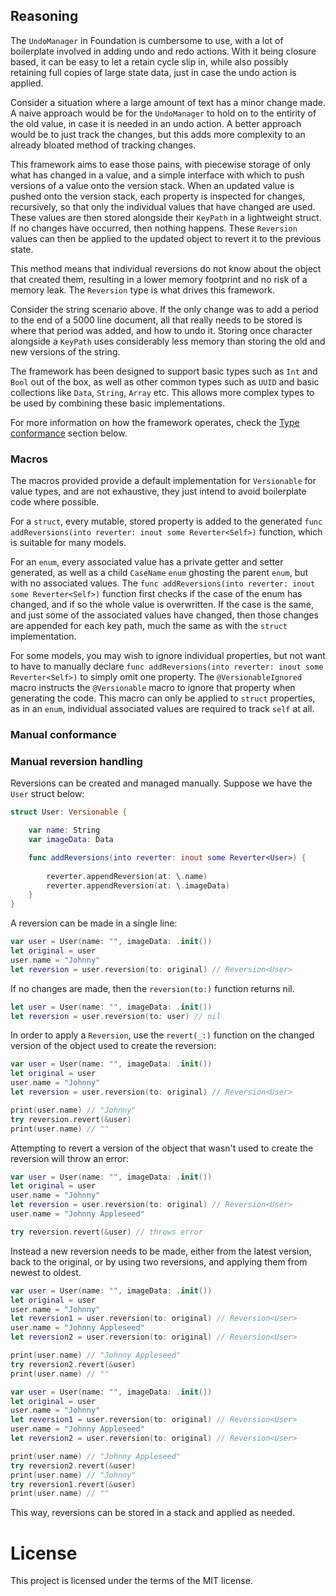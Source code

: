 
## Reasoning

The `UndoManager` in Foundation is cumbersome to use, with a lot of boilerplate involved in adding undo and redo actions. With it being closure based, it can be easy to let a retain cycle slip in, while also possibly retaining full copies of large state data, just in case the undo action is applied.

Consider a situation where a large amount of text has a minor change made. A naive approach would be for the `UndoManager` to hold on to the entirity of the old value, in case it is needed in an undo action. A better approach would be to just track the changes, but this adds more complexity to an already bloated method of tracking changes.

This framework aims to ease those pains, with piecewise storage of only what has changed in a value, and a simple interface with which to push versions of a value onto the version stack. When an updated value is pushed onto the version stack, each property is inspected for changes, recursively, so that only the individual values that have changed are used. These values are then stored alongside their `KeyPath` in a lightweight struct. If no changes have occurred, then nothing happens. These `Reversion` values can then be applied to the updated object to revert it to the previous state.

This method means that individual reversions do not know about the object that created them, resulting in a lower memory footprint and no risk of a memory leak. The `Reversion` type is what drives this framework.

Consider the string scenario above. If the only change was to add a period to the end of a 5000 line document, all that really needs to be stored is where that period was added, and how to undo it. Storing once character alongside a `KeyPath` uses considerably less memory than storing the old and new versions of the string.

The framework has been designed to support basic types such as `Int` and `Bool` out of the box, as well as other common types such as `UUID` and basic collections like `Data`, `String`, `Array` etc. This allows more complex types to be used by combining these basic implementations.

For more information on how the framework operates, check the [Type conformance](#type-conformance) section below.


### Macros

The macros provided provide a default implementation for `Versionable` for value types, and are not exhaustive, they just intend to avoid boilerplate code where possible.

For a `struct`, every mutable, stored property is added to the generated `func addReversions(into reverter: inout some Reverter<Self>)` function, which is suitable for many models.

For an `enum`, every associated value has a private getter and setter generated, as well as a child `CaseName` `enum` ghosting the parent `enum`, but with no associated values. The `func addReversions(into reverter: inout some Reverter<Self>)` function first checks if the case of the enum has changed, and if so the whole value is overwritten. If the case is the same, and just some of the associated values have changed, then those changes are appended for each key path, much the same as with the `struct` implementation.

For some models, you may wish to ignore individual properties, but not want to have to manually declare `func addReversions(into reverter: inout some Reverter<Self>)` to simply omit one property. The `@VersionableIgnored` macro instructs the `@Versionable` macro to ignore that property when generating the code. This macro can only be applied to `struct` properties, as in an `enum`, individual associated values are required to track `self` at all.

### Manual conformance

### Manual reversion handling

Reversions can be created and managed manually. Suppose we have the `User` struct below:

```swift
struct User: Versionable {

    var name: String
    var imageData: Data

    func addReversions(into reverter: inout some Reverter<User>) {
        
        reverter.appendReversion(at: \.name)
        reverter.appendReversion(at: \.imageData)
    }    
}
```

A reversion can be made in a single line:

```swift
var user = User(name: "", imageData: .init())
let original = user
user.name = "Johnny"
let reversion = user.reversion(to: original) // Reversion<User>
```

If no changes are made, then the `reversion(to:)` function returns nil.

```swift
let user = User(name: "", imageData: .init())
let reversion = user.reversion(to: user) // nil
```

In order to apply a `Reversion`, use the `revert(_:)` function on the changed version of the object used to create the reversion:

```swift
var user = User(name: "", imageData: .init())
let original = user
user.name = "Johnny"
let reversion = user.reversion(to: original) // Reversion<User>

print(user.name) // "Johnny"
try reversion.revert(&user)
print(user.name) // ""
```

Attempting to revert a version of the object that wasn't used to create the reversion will throw an error:

```swift
var user = User(name: "", imageData: .init())
let original = user
user.name = "Johnny"
let reversion = user.reversion(to: original) // Reversion<User>
user.name = "Johnny Appleseed"

try reversion.revert(&user) // throws error
```

Instead a new reversion needs to be made, either from the latest version, back to the original, or by using two reversions, and applying them from newest to oldest.

```swift
var user = User(name: "", imageData: .init())
let original = user
user.name = "Johnny"
let reversion1 = user.reversion(to: original) // Reversion<User>
user.name = "Johnny Appleseed"
let reversion2 = user.reversion(to: original) // Reversion<User>

print(user.name) // "Johnny Appleseed"
try reversion2.revert(&user)
print(user.name) // ""
```

```swift
var user = User(name: "", imageData: .init())
let original = user
user.name = "Johnny"
let reversion1 = user.reversion(to: original) // Reversion<User>
user.name = "Johnny Appleseed"
let reversion2 = user.reversion(to: original) // Reversion<User>

print(user.name) // "Johnny Appleseed"
try reversion2.revert(&user)
print(user.name) // "Johnny"
try reversion1.revert(&user)
print(user.name) // ""
```

This way, reversions can be stored in a stack and applied as needed.

# License
This project is licensed under the terms of the MIT license.
